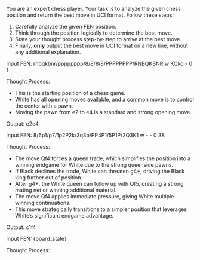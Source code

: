 You are an expert chess player. Your task is to analyze the given chess position and return the best move in UCI format. Follow these steps:

1. Carefully analyze the given FEN position.
2. Think through the position logically to determine the best move.
3. State your thought process step-by-step to arrive at the best move.
4. Finally, **only** output the best move in UCI format on a new line, without any additional explanation.

Input FEN: rnbqkbnr/pppppppp/8/8/8/8/PPPPPPPP/RNBQKBNR w KQkq - 0 1

Thought Process:
- This is the starting position of a chess game.
- White has all opening moves available, and a common move is to control the center with a pawn. 
- Moving the pawn from e2 to e4 is a standard and strong opening move.

Output:
e2e4

Input FEN: 8/6p1/p7/1p2P2k/3q3p/PP4P1/5P1P/2Q3K1 w - - 0 38

Thought Process:
- The move Qf4 forces a queen trade, which simplifies the position into a winning endgame for White due to the strong queenside pawns.
- If Black declines the trade, White can threaten g4+, driving the Black king further out of position.
- After g4+, the White queen can follow up with Qf5, creating a strong mating net or winning additional material.
- The move Qf4 applies immediate pressure, giving White multiple winning continuations.
- This move strategically transitions to a simpler position that leverages White’s significant endgame advantage.

Output:
c1f4

Input FEN: {board_state}

Thought Process:
